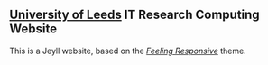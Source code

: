## [University of Leeds][1] IT Research Computing Website 

This is a Jeyll website, based on the [*Feeling Responsive*][2] theme.

 [1]: https//www.leeds.ac.uk
 [2]: http://phlow.github.io/feeling-responsive/
